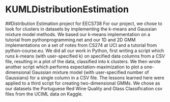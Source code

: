 # KUMLDistributionEstimation
##Distribution Estimation project for EECS738
For our project, we chose to look for clusters in datasets by implementing the k-means and Gaussian mixture model methods.
We based our k-means implementation on a tutorial from pythonprogramming.net and our 1D and 2D GMM implementations on a set of notes from CS274 at UCI and a tutorial from python-course.eu.
We did all our work in Python, first writing a script which runs k-means (with user-specified k) on specified data columns from a CSV file, resulting in a plot of the data, classified into k clusters. We then wrote another script which performs expectation-maximization to plot a one-dimensional Gaussian mixture model (with user-specified number of Gaussians) for a single column in a CSV file. The lessons learned here were applied to a third script for creating two-dimensional GMMs.
We chose as our datasets the Portuguese Red Wine Quality and Glass Classification csv files from the UCIML data on Kaggle.